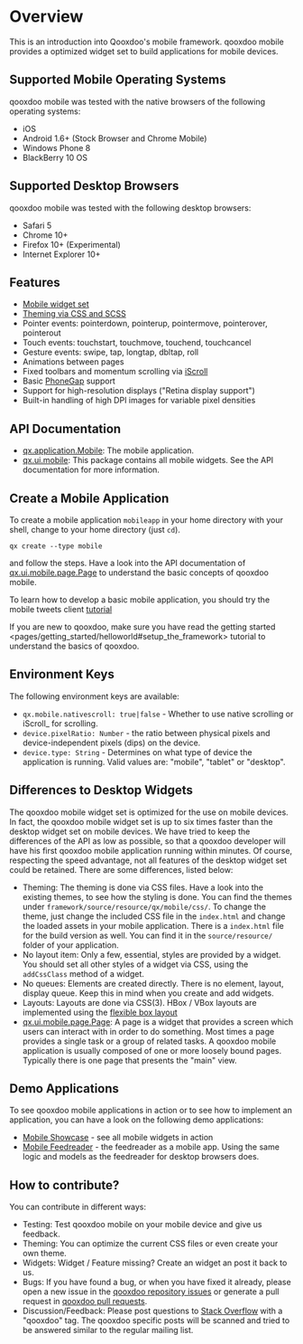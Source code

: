 Overview
========

This is an introduction into Qooxdoo's mobile framework. qooxdoo mobile provides a optimized widget set to build applications for mobile devices.

Supported Mobile Operating Systems
----------------------------------

qooxdoo mobile was tested with the native browsers of the following operating systems:

-   iOS
-   Android 1.6+ (Stock Browser and Chrome Mobile)
-   Windows Phone 8
-   BlackBerry 10 OS

Supported Desktop Browsers
--------------------------

qooxdoo mobile was tested with the following desktop browsers:

-   Safari 5
-   Chrome 10+
-   Firefox 10+ (Experimental)
-   Internet Explorer 10+

Features
--------

-   [Mobile widget set](apps://apiviewer/#qx.ui.mobile)
-   [Theming via CSS and SCSS](theming.md)
-   Pointer events: pointerdown, pointerup, pointermove, pointerover, pointerout
-   Touch events: touchstart, touchmove, touchend, touchcancel
-   Gesture events: swipe, tap, longtap, dbltap, roll
-   Animations between pages
-   Fixed toolbars and momentum scrolling via [iScroll](http://cubiq.org/iscroll-4)
-   Basic [PhoneGap](http://www.phonegap.com/) support
-   Support for high-resolution displays ("Retina display support")
-   Built-in handling of high DPI images for variable pixel densities

API Documentation
-----------------

-   [qx.application.Mobile](apps://apiviewer/#qx.application.Mobile): The mobile application.
-   [qx.ui.mobile](apps://apiviewer/#qx.ui.mobile): This package contains all mobile widgets. See the API documentation for more information.

Create a Mobile Application
---------------------------

To create a mobile application `mobileapp` in your home directory with your shell, change to your home directory (just `cd`). 

    qx create --type mobile

and follow the steps.
Have a look into the API documentation of [qx.ui.mobile.page.Page](apps://apiviewer/#qx.ui.mobile.page.Page) to understand the basic concepts of qooxdoo mobile.

To learn how to develop a basic mobile application, you should try the mobile tweets client [tutorial](tutorial.md)

If you are new to qooxdoo, make sure you have read the getting started \<pages/getting\_started/helloworld\#setup\_the\_framework\> tutorial to understand the basics of qooxdoo.

Environment Keys
----------------

The following environment keys are available:

-   `qx.mobile.nativescroll: true|false` - Whether to use native scrolling or iScroll\_ for scrolling.
-   `device.pixelRatio: Number` - the ratio between physical pixels and device-independent pixels (dips) on the device.
-   `device.type: String` - Determines on what type of device the application is running. Valid values are: "mobile", "tablet" or "desktop".

Differences to Desktop Widgets
------------------------------

The qooxdoo mobile widget set is optimized for the use on mobile devices. In fact, the qooxdoo mobile widget set is up to six times faster than the desktop widget set on mobile devices. We have tried to keep the differences of the API as low as possible, so that a qooxdoo developer will have his first qooxdoo mobile application running within minutes. Of course, respecting the speed advantage, not all features of the desktop widget set could be retained. There are some differences, listed below:

-   Theming: The theming is done via CSS files. Have a look into the existing themes, to see how the styling is done. You can find the themes under `framework/source/resource/qx/mobile/css/`. To change the theme, just change the included CSS file in the `index.html` and change the loaded assets in your mobile application. There is a `index.html` file for the build version as well. You can find it in the `source/resource/` folder of your application.
-   No layout item: Only a few, essential, styles are provided by a widget. You should set all other styles of a widget via CSS, using the `addCssClass` method of a widget.
-   No queues: Elements are created directly. There is no element, layout, display queue. Keep this in mind when you create and add widgets.
-   Layouts: Layouts are done via CSS(3). HBox / VBox layouts are implemented using the [flexible box layout](http://www.w3.org/TR/css3-flexbox/)
-   [qx.ui.mobile.page.Page](apps://apiviewer/#qx.ui.mobile.page.Page): A page is a widget that provides a screen which users can interact with in order to do something. Most times a page provides a single task or a group of related tasks. A qooxdoo mobile application is usually composed of one or more loosely bound pages. Typically there is one page that presents the "main" view.

Demo Applications
-----------------

To see qooxdoo mobile applications in action or to see how to implement an application, you can have a look on the following demo applications:

-   [Mobile Showcase](apps://mobileshowcase) - see all mobile widgets in action
-   [Mobile Feedreader](apps://feedreader-mobile) - the feedreader as a mobile app. Using the same logic and models as the feedreader for desktop browsers does.


How to contribute?
------------------

You can contribute in different ways:

-   Testing: Test qooxdoo mobile on your mobile device and give us feedback.
-   Theming: You can optimize the current CSS files or even create your own theme.
-   Widgets: Widget / Feature missing? Create an widget an post it back to us.
-   Bugs: If you have found a bug, or when you have fixed it already, please open a new issue in the [qooxdoo repository issues](https://github.com/qooxdoo/qooxdoo/issues) or generate a pull request in [qooxdoo pull requests](https://github.com/qooxdoo/qooxdoo/pulls).
-   Discussion/Feedback: Please post questions to [Stack Overflow](https://stackoverflow.com) with a "qooxdoo" tag. The qooxdoo specific posts will be scanned and tried to be answered similar to the regular mailing list.

